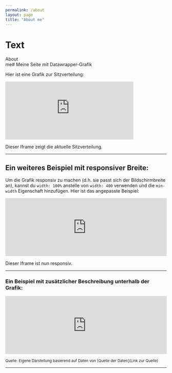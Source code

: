 ```yaml
---
permalink: /about
layout: page
title: "About me"
---
```



# Text
About  
me# Meine Seite mit Datawrapper-Grafik

Hier ist eine Grafik zur Sitzverteilung:

<iframe title="Toller Titel" aria-label="Sitzverteilung" id="datawrapper-chart-nj8Q6" src="https://datawrapper.dwcdn.net/nj8Q6/1/" scrolling="no" frameborder="0" style="border: none;" width="400" height="181" data-external="1"></iframe>

Dieser Iframe zeigt die aktuelle Sitzverteilung.

---

## Ein weiteres Beispiel mit responsiver Breite:

Um die Grafik responsiv zu machen (d.h. sie passt sich der Bildschirmbreite an), kannst du `width: 100%` anstelle von `width: 400` verwenden und die `min-width` Eigenschaft hinzufügen. Hier ist das angepasste Beispiel:

<iframe title="Toller Titel" aria-label="Sitzverteilung" id="datawrapper-chart-nj8Q6-responsive" src="https://datawrapper.dwcdn.net/nj8Q6/1/" scrolling="no" frameborder="0" style="border: none; width: 100%; min-width: 100% !important;" height="181" data-external="1"></iframe>

Dieser Iframe ist nun responsiv.

---

### Ein Beispiel mit zusätzlicher Beschreibung unterhalb der Grafik:

<iframe title="Toller Titel" aria-label="Sitzverteilung" id="datawrapper-chart-nj8Q6-desc" src="https://datawrapper.dwcdn.net/nj8Q6/1/" scrolling="no" frameborder="0" style="border: none; width: 100%; min-width: 100% !important;" height="181" data-external="1"></iframe>

<small>Quelle: Eigene Darstellung basierend auf Daten von [Quelle der Daten](Link zur Quelle)</small>

---
